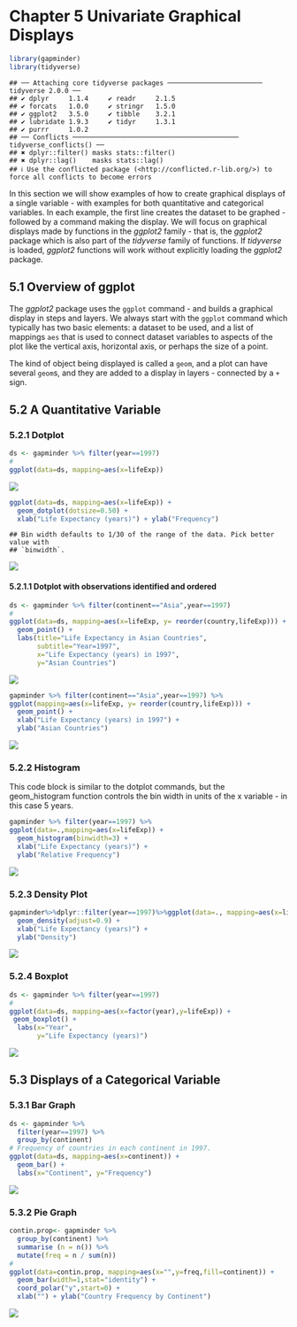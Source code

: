 Chapter 5 Univariate Graphical Displays
================

``` r
library(gapminder)
library(tidyverse)
```

    ## ── Attaching core tidyverse packages ──────────────────────── tidyverse 2.0.0 ──
    ## ✔ dplyr     1.1.4     ✔ readr     2.1.5
    ## ✔ forcats   1.0.0     ✔ stringr   1.5.0
    ## ✔ ggplot2   3.5.0     ✔ tibble    3.2.1
    ## ✔ lubridate 1.9.3     ✔ tidyr     1.3.1
    ## ✔ purrr     1.0.2     
    ## ── Conflicts ────────────────────────────────────────── tidyverse_conflicts() ──
    ## ✖ dplyr::filter() masks stats::filter()
    ## ✖ dplyr::lag()    masks stats::lag()
    ## ℹ Use the conflicted package (<http://conflicted.r-lib.org/>) to force all conflicts to become errors

In this section we will show examples of how to create graphical
displays of a single variable - with examples for both quantitative and
categorical variables. In each example, the first line creates the
dataset to be graphed - followed by a command making the display. We
will focus on graphical displays made by functions in the *ggplot2*
family - that is, the *ggplot2* package which is also part of the
*tidyverse* family of functions. If *tidyverse* is loaded, *ggplot2*
functions will work without explicitly loading the *ggplot2* package.

## 5.1 Overview of ggplot

The *ggplot2* package uses the `ggplot` command - and builds a graphical
display in steps and layers. We always start with the `ggplot` command
which typically has two basic elements: a dataset to be used, and a list
of mappings `aes` that is used to connect dataset variables to aspects
of the plot like the vertical axis, horizontal axis, or perhaps the size
of a point.

The kind of object being displayed is called a `geom`, and a plot can
have several `geom`s, and they are added to a display in layers -
connected by a `+` sign.

## 5.2 A Quantitative Variable

### 5.2.1 Dotplot

``` r
ds <- gapminder %>% filter(year==1997) 
#
ggplot(data=ds, mapping=aes(x=lifeExp)) 
```

![](Chapter5_files/figure-gfm/unnamed-chunk-2-1.png)<!-- -->

``` r
ggplot(data=ds, mapping=aes(x=lifeExp)) + 
  geom_dotplot(dotsize=0.50) + 
  xlab("Life Expectancy (years)") + ylab("Frequency")
```

    ## Bin width defaults to 1/30 of the range of the data. Pick better value with
    ## `binwidth`.

![](Chapter5_files/figure-gfm/unnamed-chunk-3-1.png)<!-- -->

#### 5.2.1.1 Dotplot with observations identified and ordered

``` r
ds <- gapminder %>% filter(continent=="Asia",year==1997) 
#  
ggplot(data=ds, mapping=aes(x=lifeExp, y= reorder(country,lifeExp))) + 
  geom_point() + 
  labs(title="Life Expectancy in Asian Countries",
       subtitle="Year=1997",
       x="Life Expectancy (years) in 1997",
       y="Asian Countries")
```

![](Chapter5_files/figure-gfm/unnamed-chunk-4-1.png)<!-- -->

``` r
gapminder %>% filter(continent=="Asia",year==1997) %>%
ggplot(mapping=aes(x=lifeExp, y= reorder(country,lifeExp))) + 
  geom_point() + 
  xlab("Life Expectancy (years) in 1997") + 
  ylab("Asian Countries")
```

![](Chapter5_files/figure-gfm/unnamed-chunk-5-1.png)<!-- -->

### 5.2.2 Histogram

This code block is similar to the dotplot commands, but the
geom_histogram function controls the bin width in units of the x
variable - in this case 5 years.

``` r
gapminder %>% filter(year==1997) %>%
ggplot(data=.,mapping=aes(x=lifeExp)) + 
  geom_histogram(binwidth=3) + 
  xlab("Life Expectancy (years)") +
  ylab("Relative Frequency")
```

![](Chapter5_files/figure-gfm/unnamed-chunk-6-1.png)<!-- -->

### 5.2.3 Density Plot

``` r
gapminder%>%dplyr::filter(year==1997)%>%ggplot(data=., mapping=aes(x=lifeExp)) + 
  geom_density(adjust=0.9) + 
  xlab("Life Expectancy (years)") +
  ylab("Density")
```

![](Chapter5_files/figure-gfm/unnamed-chunk-7-1.png)<!-- -->

### 5.2.4 Boxplot

``` r
ds <- gapminder %>% filter(year==1997) 
#
ggplot(data=ds, mapping=aes(x=factor(year),y=lifeExp)) +
 geom_boxplot() + 
  labs(x="Year",
       y="Life Expectancy (years)")
```

![](Chapter5_files/figure-gfm/unnamed-chunk-8-1.png)<!-- -->

## 5.3 Displays of a Categorical Variable

### 5.3.1 Bar Graph

``` r
ds <- gapminder %>% 
  filter(year==1997) %>% 
  group_by(continent) 
# Frequency of countries in each continent in 1997.
ggplot(data=ds, mapping=aes(x=continent)) + 
  geom_bar() +
  labs(x="Continent", y="Frequency")
```

![](Chapter5_files/figure-gfm/unnamed-chunk-9-1.png)<!-- -->

### 5.3.2 Pie Graph

``` r
contin.prop<- gapminder %>% 
  group_by(continent) %>%
  summarise (n = n()) %>%
  mutate(freq = n / sum(n))
#
ggplot(data=contin.prop, mapping=aes(x="",y=freq,fill=continent)) + 
  geom_bar(width=1,stat="identity") +
  coord_polar("y",start=0) +
  xlab("") + ylab("Country Frequency by Continent")
```

![](Chapter5_files/figure-gfm/unnamed-chunk-10-1.png)<!-- -->
